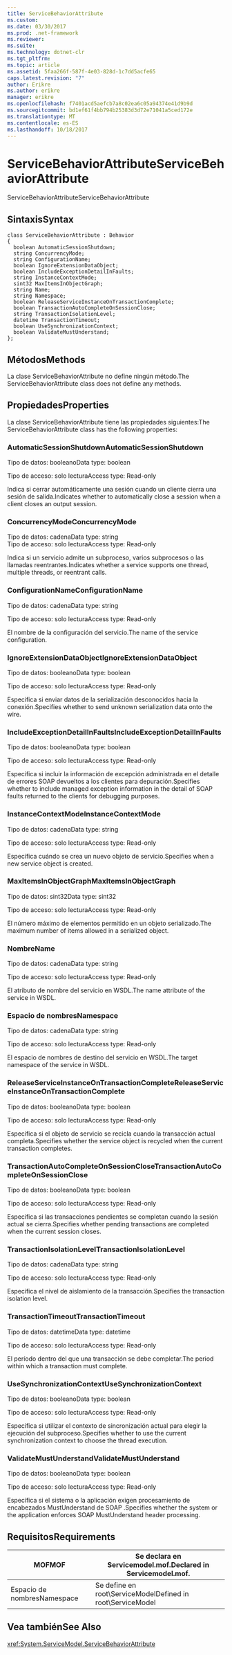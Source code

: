 ```yaml
---
title: ServiceBehaviorAttribute
ms.custom: 
ms.date: 03/30/2017
ms.prod: .net-framework
ms.reviewer: 
ms.suite: 
ms.technology: dotnet-clr
ms.tgt_pltfrm: 
ms.topic: article
ms.assetid: 5faa266f-587f-4e03-828d-1c7dd5acfe65
caps.latest.revision: "7"
author: Erikre
ms.author: erikre
manager: erikre
ms.openlocfilehash: f7401acd5aefcb7a8c02ea6c05a94374e41d9b9d
ms.sourcegitcommit: bd1ef61f4bb794b25383d3d72e71041a5ced172e
ms.translationtype: MT
ms.contentlocale: es-ES
ms.lasthandoff: 10/18/2017
---
```

# <a name="servicebehaviorattribute"></a><span data-ttu-id="56f35-102">ServiceBehaviorAttribute</span><span class="sxs-lookup"><span data-stu-id="56f35-102">ServiceBehaviorAttribute</span></span>
<span data-ttu-id="56f35-103">ServiceBehaviorAttribute</span><span class="sxs-lookup"><span data-stu-id="56f35-103">ServiceBehaviorAttribute</span></span>  
  
## <a name="syntax"></a><span data-ttu-id="56f35-104">Sintaxis</span><span class="sxs-lookup"><span data-stu-id="56f35-104">Syntax</span></span>  
  
```  
class ServiceBehaviorAttribute : Behavior  
{  
  boolean AutomaticSessionShutdown;  
  string ConcurrencyMode;  
  string ConfigurationName;  
  boolean IgnoreExtensionDataObject;  
  boolean IncludeExceptionDetailInFaults;  
  string InstanceContextMode;  
  sint32 MaxItemsInObjectGraph;  
  string Name;  
  string Namespace;  
  boolean ReleaseServiceInstanceOnTransactionComplete;  
  boolean TransactionAutoCompleteOnSessionClose;  
  string TransactionIsolationLevel;  
  datetime TransactionTimeout;  
  boolean UseSynchronizationContext;  
  boolean ValidateMustUnderstand;  
};  
```  
  
## <a name="methods"></a><span data-ttu-id="56f35-105">Métodos</span><span class="sxs-lookup"><span data-stu-id="56f35-105">Methods</span></span>  
 <span data-ttu-id="56f35-106">La clase ServiceBehaviorAttribute no define ningún método.</span><span class="sxs-lookup"><span data-stu-id="56f35-106">The ServiceBehaviorAttribute class does not define any methods.</span></span>  
  
## <a name="properties"></a><span data-ttu-id="56f35-107">Propiedades</span><span class="sxs-lookup"><span data-stu-id="56f35-107">Properties</span></span>  
 <span data-ttu-id="56f35-108">La clase ServiceBehaviorAttribute tiene las propiedades siguientes:</span><span class="sxs-lookup"><span data-stu-id="56f35-108">The ServiceBehaviorAttribute class has the following properties:</span></span>  
  
### <a name="automaticsessionshutdown"></a><span data-ttu-id="56f35-109">AutomaticSessionShutdown</span><span class="sxs-lookup"><span data-stu-id="56f35-109">AutomaticSessionShutdown</span></span>  
 <span data-ttu-id="56f35-110">Tipo de datos: booleano</span><span class="sxs-lookup"><span data-stu-id="56f35-110">Data type: boolean</span></span>  
  
 <span data-ttu-id="56f35-111">Tipo de acceso: solo lectura</span><span class="sxs-lookup"><span data-stu-id="56f35-111">Access type: Read-only</span></span>  
  
 <span data-ttu-id="56f35-112">Indica si cerrar automáticamente una sesión cuando un cliente cierra una sesión de salida.</span><span class="sxs-lookup"><span data-stu-id="56f35-112">Indicates whether to automatically close a session when a client closes an output session.</span></span>  
  
### <a name="concurrencymode"></a><span data-ttu-id="56f35-113">ConcurrencyMode</span><span class="sxs-lookup"><span data-stu-id="56f35-113">ConcurrencyMode</span></span>  
 <span data-ttu-id="56f35-114">Tipo de datos: cadena</span><span class="sxs-lookup"><span data-stu-id="56f35-114">Data type: string</span></span>  
<span data-ttu-id="56f35-115">Tipo de acceso: solo lectura</span><span class="sxs-lookup"><span data-stu-id="56f35-115">Access type: Read-only</span></span>  
  
 <span data-ttu-id="56f35-116">Indica si un servicio admite un subproceso, varios subprocesos o las llamadas reentrantes.</span><span class="sxs-lookup"><span data-stu-id="56f35-116">Indicates whether a service supports one thread, multiple threads, or reentrant calls.</span></span>  
  
### <a name="configurationname"></a><span data-ttu-id="56f35-117">ConfigurationName</span><span class="sxs-lookup"><span data-stu-id="56f35-117">ConfigurationName</span></span>  
 <span data-ttu-id="56f35-118">Tipo de datos: cadena</span><span class="sxs-lookup"><span data-stu-id="56f35-118">Data type: string</span></span>  
  
 <span data-ttu-id="56f35-119">Tipo de acceso: solo lectura</span><span class="sxs-lookup"><span data-stu-id="56f35-119">Access type: Read-only</span></span>  
  
 <span data-ttu-id="56f35-120">El nombre de la configuración del servicio.</span><span class="sxs-lookup"><span data-stu-id="56f35-120">The name of the service configuration.</span></span>  
  
### <a name="ignoreextensiondataobject"></a><span data-ttu-id="56f35-121">IgnoreExtensionDataObject</span><span class="sxs-lookup"><span data-stu-id="56f35-121">IgnoreExtensionDataObject</span></span>  
 <span data-ttu-id="56f35-122">Tipo de datos: booleano</span><span class="sxs-lookup"><span data-stu-id="56f35-122">Data type: boolean</span></span>  
  
 <span data-ttu-id="56f35-123">Tipo de acceso: solo lectura</span><span class="sxs-lookup"><span data-stu-id="56f35-123">Access type: Read-only</span></span>  
  
 <span data-ttu-id="56f35-124">Especifica si enviar datos de la serialización desconocidos hacia la conexión.</span><span class="sxs-lookup"><span data-stu-id="56f35-124">Specifies whether to send unknown serialization data onto the wire.</span></span>  
  
### <a name="includeexceptiondetailinfaults"></a><span data-ttu-id="56f35-125">IncludeExceptionDetailInFaults</span><span class="sxs-lookup"><span data-stu-id="56f35-125">IncludeExceptionDetailInFaults</span></span>  
 <span data-ttu-id="56f35-126">Tipo de datos: booleano</span><span class="sxs-lookup"><span data-stu-id="56f35-126">Data type: boolean</span></span>  
  
 <span data-ttu-id="56f35-127">Tipo de acceso: solo lectura</span><span class="sxs-lookup"><span data-stu-id="56f35-127">Access type: Read-only</span></span>  
  
 <span data-ttu-id="56f35-128">Especifica si incluir la información de excepción administrada en el detalle de errores  SOAP devueltos a los clientes para depuración.</span><span class="sxs-lookup"><span data-stu-id="56f35-128">Specifies whether to include managed exception information in the detail of SOAP faults returned to the clients for debugging purposes.</span></span>  
  
### <a name="instancecontextmode"></a><span data-ttu-id="56f35-129">InstanceContextMode</span><span class="sxs-lookup"><span data-stu-id="56f35-129">InstanceContextMode</span></span>  
 <span data-ttu-id="56f35-130">Tipo de datos: cadena</span><span class="sxs-lookup"><span data-stu-id="56f35-130">Data type: string</span></span>  
  
 <span data-ttu-id="56f35-131">Tipo de acceso: solo lectura</span><span class="sxs-lookup"><span data-stu-id="56f35-131">Access type: Read-only</span></span>  
  
 <span data-ttu-id="56f35-132">Especifica cuándo se crea un nuevo objeto de servicio.</span><span class="sxs-lookup"><span data-stu-id="56f35-132">Specifies when a new service object is created.</span></span>  
  
### <a name="maxitemsinobjectgraph"></a><span data-ttu-id="56f35-133">MaxItemsInObjectGraph</span><span class="sxs-lookup"><span data-stu-id="56f35-133">MaxItemsInObjectGraph</span></span>  
 <span data-ttu-id="56f35-134">Tipo de datos: sint32</span><span class="sxs-lookup"><span data-stu-id="56f35-134">Data type: sint32</span></span>  
  
 <span data-ttu-id="56f35-135">Tipo de acceso: solo lectura</span><span class="sxs-lookup"><span data-stu-id="56f35-135">Access type: Read-only</span></span>  
  
 <span data-ttu-id="56f35-136">El número máximo de elementos permitido en un objeto serializado.</span><span class="sxs-lookup"><span data-stu-id="56f35-136">The maximum number of items allowed in a serialized object.</span></span>  
  
### <a name="name"></a><span data-ttu-id="56f35-137">Nombre</span><span class="sxs-lookup"><span data-stu-id="56f35-137">Name</span></span>  
 <span data-ttu-id="56f35-138">Tipo de datos: cadena</span><span class="sxs-lookup"><span data-stu-id="56f35-138">Data type: string</span></span>  
  
 <span data-ttu-id="56f35-139">Tipo de acceso: solo lectura</span><span class="sxs-lookup"><span data-stu-id="56f35-139">Access type: Read-only</span></span>  
  
 <span data-ttu-id="56f35-140">El atributo de nombre del servicio en WSDL.</span><span class="sxs-lookup"><span data-stu-id="56f35-140">The name attribute of the service in WSDL.</span></span>  
  
### <a name="namespace"></a><span data-ttu-id="56f35-141">Espacio de nombres</span><span class="sxs-lookup"><span data-stu-id="56f35-141">Namespace</span></span>  
 <span data-ttu-id="56f35-142">Tipo de datos: cadena</span><span class="sxs-lookup"><span data-stu-id="56f35-142">Data type: string</span></span>  
  
 <span data-ttu-id="56f35-143">Tipo de acceso: solo lectura</span><span class="sxs-lookup"><span data-stu-id="56f35-143">Access type: Read-only</span></span>  
  
 <span data-ttu-id="56f35-144">El espacio de nombres de destino del servicio en WSDL.</span><span class="sxs-lookup"><span data-stu-id="56f35-144">The target namespace of the service in WSDL.</span></span>  
  
### <a name="releaseserviceinstanceontransactioncomplete"></a><span data-ttu-id="56f35-145">ReleaseServiceInstanceOnTransactionComplete</span><span class="sxs-lookup"><span data-stu-id="56f35-145">ReleaseServiceInstanceOnTransactionComplete</span></span>  
 <span data-ttu-id="56f35-146">Tipo de datos: booleano</span><span class="sxs-lookup"><span data-stu-id="56f35-146">Data type: boolean</span></span>  
  
 <span data-ttu-id="56f35-147">Tipo de acceso: solo lectura</span><span class="sxs-lookup"><span data-stu-id="56f35-147">Access type: Read-only</span></span>  
  
 <span data-ttu-id="56f35-148">Especifica si el objeto de servicio se recicla cuando la transacción actual completa.</span><span class="sxs-lookup"><span data-stu-id="56f35-148">Specifies whether the service object is recycled when the current transaction completes.</span></span>  
  
### <a name="transactionautocompleteonsessionclose"></a><span data-ttu-id="56f35-149">TransactionAutoCompleteOnSessionClose</span><span class="sxs-lookup"><span data-stu-id="56f35-149">TransactionAutoCompleteOnSessionClose</span></span>  
 <span data-ttu-id="56f35-150">Tipo de datos: booleano</span><span class="sxs-lookup"><span data-stu-id="56f35-150">Data type: boolean</span></span>  
  
 <span data-ttu-id="56f35-151">Tipo de acceso: solo lectura</span><span class="sxs-lookup"><span data-stu-id="56f35-151">Access type: Read-only</span></span>  
  
 <span data-ttu-id="56f35-152">Especifica si las transacciones pendientes se completan cuando la sesión actual se cierra.</span><span class="sxs-lookup"><span data-stu-id="56f35-152">Specifies whether pending transactions are completed when the current session closes.</span></span>  
  
### <a name="transactionisolationlevel"></a><span data-ttu-id="56f35-153">TransactionIsolationLevel</span><span class="sxs-lookup"><span data-stu-id="56f35-153">TransactionIsolationLevel</span></span>  
 <span data-ttu-id="56f35-154">Tipo de datos: cadena</span><span class="sxs-lookup"><span data-stu-id="56f35-154">Data type: string</span></span>  
  
 <span data-ttu-id="56f35-155">Tipo de acceso: solo lectura</span><span class="sxs-lookup"><span data-stu-id="56f35-155">Access type: Read-only</span></span>  
  
 <span data-ttu-id="56f35-156">Especifica el nivel de aislamiento de la transacción.</span><span class="sxs-lookup"><span data-stu-id="56f35-156">Specifies the transaction isolation level.</span></span>  
  
### <a name="transactiontimeout"></a><span data-ttu-id="56f35-157">TransactionTimeout</span><span class="sxs-lookup"><span data-stu-id="56f35-157">TransactionTimeout</span></span>  
 <span data-ttu-id="56f35-158">Tipo de datos: datetime</span><span class="sxs-lookup"><span data-stu-id="56f35-158">Data type: datetime</span></span>  
  
 <span data-ttu-id="56f35-159">Tipo de acceso: solo lectura</span><span class="sxs-lookup"><span data-stu-id="56f35-159">Access type: Read-only</span></span>  
  
 <span data-ttu-id="56f35-160">El período dentro del que una transacción se debe completar.</span><span class="sxs-lookup"><span data-stu-id="56f35-160">The period within which a transaction must complete.</span></span>  
  
### <a name="usesynchronizationcontext"></a><span data-ttu-id="56f35-161">UseSynchronizationContext</span><span class="sxs-lookup"><span data-stu-id="56f35-161">UseSynchronizationContext</span></span>  
 <span data-ttu-id="56f35-162">Tipo de datos: booleano</span><span class="sxs-lookup"><span data-stu-id="56f35-162">Data type: boolean</span></span>  
  
 <span data-ttu-id="56f35-163">Tipo de acceso: solo lectura</span><span class="sxs-lookup"><span data-stu-id="56f35-163">Access type: Read-only</span></span>  
  
 <span data-ttu-id="56f35-164">Especifica si utilizar el contexto de sincronización actual para elegir la ejecución del subproceso.</span><span class="sxs-lookup"><span data-stu-id="56f35-164">Specifies whether to use the current synchronization context to choose the thread execution.</span></span>  
  
### <a name="validatemustunderstand"></a><span data-ttu-id="56f35-165">ValidateMustUnderstand</span><span class="sxs-lookup"><span data-stu-id="56f35-165">ValidateMustUnderstand</span></span>  
 <span data-ttu-id="56f35-166">Tipo de datos: booleano</span><span class="sxs-lookup"><span data-stu-id="56f35-166">Data type: boolean</span></span>  
  
 <span data-ttu-id="56f35-167">Tipo de acceso: solo lectura</span><span class="sxs-lookup"><span data-stu-id="56f35-167">Access type: Read-only</span></span>  
  
 <span data-ttu-id="56f35-168">Especifica si el sistema o la aplicación exigen procesamiento de encabezados MustUnderstand de SOAP .</span><span class="sxs-lookup"><span data-stu-id="56f35-168">Specifies whether the system or the application enforces SOAP MustUnderstand header processing.</span></span>  
  
## <a name="requirements"></a><span data-ttu-id="56f35-169">Requisitos</span><span class="sxs-lookup"><span data-stu-id="56f35-169">Requirements</span></span>  
  
|<span data-ttu-id="56f35-170">MOF</span><span class="sxs-lookup"><span data-stu-id="56f35-170">MOF</span></span>|<span data-ttu-id="56f35-171">Se declara en Servicemodel.mof.</span><span class="sxs-lookup"><span data-stu-id="56f35-171">Declared in Servicemodel.mof.</span></span>|  
|---------|-----------------------------------|  
|<span data-ttu-id="56f35-172">Espacio de nombres</span><span class="sxs-lookup"><span data-stu-id="56f35-172">Namespace</span></span>|<span data-ttu-id="56f35-173">Se define en root\ServiceModel</span><span class="sxs-lookup"><span data-stu-id="56f35-173">Defined in root\ServiceModel</span></span>|  
  
## <a name="see-also"></a><span data-ttu-id="56f35-174">Vea también</span><span class="sxs-lookup"><span data-stu-id="56f35-174">See Also</span></span>  
 <xref:System.ServiceModel.ServiceBehaviorAttribute>
